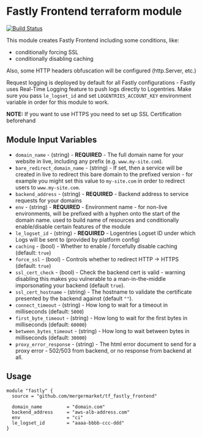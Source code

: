Fastly Frontend terraform module
================================

[![Build Status](https://travis-ci.org/mergermarket/tf_fastly_frontend.svg?branch=master)](https://travis-ci.org/mergermarket/tf_fastly_frontend)

This module creates Fastly Frontend including some conditions, like:
- conditionally forcing SSL
- conditionally disabling caching

Also, some HTTP headers obfuscation will be configured (http.Server, etc.)

Request logging is deployed by default for all Fastly configurations - Fastly uses Real-Time Logging feature to push logs directly to Logentries. Make sure you pass `le_logset_id` and set `LOGENTRIES_ACCOUNT_KEY` environment variable in order for this module to work.

**NOTE:** If you want to use HTTPS you need to set up SSL Certification beforehand

Module Input Variables
----------------------

- `domain_name` - (string) - **REQUIRED** - The full domain name for your website in live, including any prefix (e.g. `www.my-site.com`).
- `bare_redirect_domain_name` - (string) - If set, then a service will be created in live to redirect this bare domain to the prefixed version - for example you might set this value to `my-site.com` in order to redirect users to `www.my-site.com`.
- `backend_address` - (string) - **REQUIRED** - Backend address to service requests for your domains
- `env` - (string) - **REQUIRED** - Environment name - for non-live environments, will be prefixed with a hyphen onto the start of the domain name. used to build name of resources and conditionally enable/disable certain features of the module
- `le_logset_id` - (string) - **REQUIRED** - Logentries Logset ID under which Logs will be sent to (provided by platform config)
- `caching` - (bool) - Whether to enable / forcefully disable caching (default: `true`)
- `force_ssl` - (bool) - Controls whether to redirect HTTP -> HTTPS (default: `true`)
- `ssl_cert_check` - (bool) - Check the backend cert is valid - warning disabling this makes you vulnerable to a man-in-the-middle imporsonating your backend (default `true`).
- `ssl_cert_hostname` - (string) - The hostname to validate the certificate presented by the backend against (default `""`).
- `connect_timeout` - (string) - How long to wait for a timeout in milliseconds (default: `5000`)
- `first_byte_timeout` - (string) - How long to wait for the first bytes in milliseconds (default: `60000`)
- `between_bytes_timeout` - (string) - How long to wait between bytes in milliseconds (default: `30000`)
- `proxy_error_response` - (string) - The html error document to send for a proxy error - 502/503 from backend, or no response from backend at all.

Usage
-----

```hcl
module "fastly" {
  source = "github.com/mergermarket/tf_fastly_frontend"

  domain_name         = "domain.com"
  backend_address     = "aws-alb-address.com"
  env                 = "ci"
  le_logset_id        = "aaaa-bbbb-ccc-ddd"
}
```
